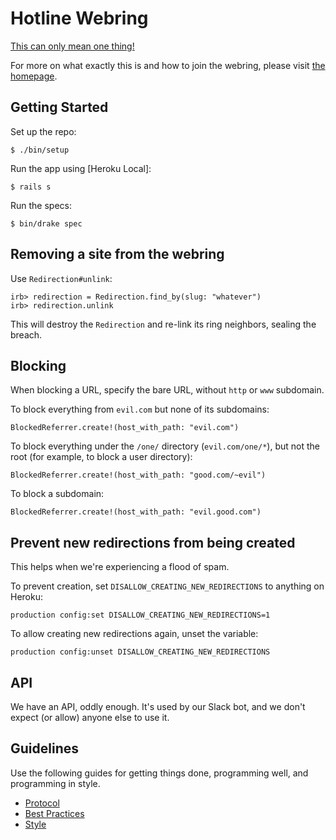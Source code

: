 # Hotline Webring

[This can only mean one thing!][video]

[video]: https://www.youtube.com/watch?v=uxpDa-c-4Mc

For more on what exactly this is and how to join the webring, please visit
[the homepage](https://hotlinewebring.club/).

## Getting Started

Set up the repo:

    $ ./bin/setup

Run the app using [Heroku Local]:

    $ rails s

Run the specs:

    $ bin/drake spec

## Removing a site from the webring

Use `Redirection#unlink`:

    irb> redirection = Redirection.find_by(slug: "whatever")
    irb> redirection.unlink

This will destroy the `Redirection` and re-link its ring neighbors, sealing the
breach.

## Blocking

When blocking a URL, specify the bare URL, without `http` or `www`
subdomain.

To block everything from `evil.com` but none of its subdomains:

    BlockedReferrer.create!(host_with_path: "evil.com")

To block everything under the `/one/` directory (`evil.com/one/*`), but not the
root (for example, to block a user directory):

    BlockedReferrer.create!(host_with_path: "good.com/~evil")

To block a subdomain:

    BlockedReferrer.create!(host_with_path: "evil.good.com")

## Prevent new redirections from being created

This helps when we're experiencing a flood of spam.

To prevent creation, set `DISALLOW_CREATING_NEW_REDIRECTIONS` to anything on
Heroku:

    production config:set DISALLOW_CREATING_NEW_REDIRECTIONS=1

To allow creating new redirections again, unset the variable:

    production config:unset DISALLOW_CREATING_NEW_REDIRECTIONS

## API

We have an API, oddly enough. It's used by our Slack bot, and we don't expect
(or allow) anyone else to use it.

## Guidelines

Use the following guides for getting things done, programming well, and
programming in style.

* [Protocol](http://github.com/thoughtbot/guides/blob/master/protocol)
* [Best Practices](http://github.com/thoughtbot/guides/blob/master/best-practices)
* [Style](http://github.com/thoughtbot/guides/blob/master/style)

